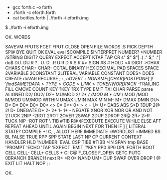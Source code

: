 * gcc forth.c -o forth
* ./forth -c eforth.forth
* cat bottles.forth | ./forth -i eforth.img


$ ./forth -i eforth.img

OK. WORDS


SAVEVM FPUTS FGET FPUT CLOSE OPEN FILE WORDS .S PICK DEPTH SP@ BYE QUIT OK EVAL eval $COMPILE $INTERPRET NUMBER? >NUMBER /STRING DIGIT? QUERY EXPECT ACCEPT KTAP TAP CR s" $" $"| .( ." $," ."| do$ DU. DU.R ? . U. D. .R U.R D.R S.R #> SIGN #S # HOLD <# DIGIT >CHAR CHARS CHAR+ CHAR- OCTAL BINARY HEX DECIMAL PAD SPACES SPACE 2VARIABLE 2CONSTANT 2LITERAL VARIABLE CONSTANT DOES> DOES CREATE doVAR RECURSE ; : $,n OVERT :NONAME ( [CHAR] POSTPONE ['] ! ' find SAME? DATA> TYPE> CODE> LINK> TOKEN WORD PACK$ -TRAILING FILL CMOVE COUNT KEY ?KEY ?RX TYPE EMIT TX! CHAR PARSE parse ALIGNED D2/ DU2/ D2* MU/MOD 2/ 2* */ */MOD M* * UM* / MOD /MOD M/MOD UM/MOD WITHIN UMAX UMIN MAX MIN M- M+ DMAX DMIN DU< D< D= D0= D0> D0< <> 0= 0<> 0> > < = U> U< DABS ABS S>D ?DUP 2@ 2! D- DNEGATE D+ 2- 2+ 1- 1+ - NEGATE XNOR XOR NOR OR AND NOT 2TUCK 2NIP -2ROT 2ROT 2OVER 2SWAP 2DUP 2DROP 2R@ 2R> 2>R TUCK NIP -ROT ROT \ TIB #TIB R@ @EXECUTE EXECUTE WHILE ELSE AFT REPEAT AHEAD UNTIL AGAIN BEGIN NEXT FOR THEN IF ] [ LITERAL STATE? COMPILE +! C, , ALLOT HERE IMMEDIATE =WORDLIST =IMMED BS BL FALSE TRUE RPP SPP STATE LAST NP CP CURRENT CONTEXT HANDLER HLD 'NUMBER 'EVAL CSP TIBB #TIBB >IN SPAN tmp BASE 'PROMPT 'ECHO 'TAP 'EXPECT 'EMIT '?KEY RP0 SP0 DPL FORTH BOOT CELL CELL- CELL+ CELLS + C! C@ F_CLOSE F_OPEN GETC PUTC 0BRANCH BRANCH next R> >R 0< NAND UM+ DUP SWAP OVER DROP ! @ EXIT LIT HALT NOP ; :



OK.

